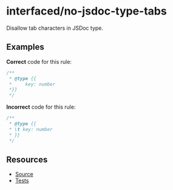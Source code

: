 # interfaced/no-jsdoc-type-tabs

Disallow tab characters in JSDoc type.

## Examples

**Correct** code for this rule:

```js
/**
 * @type {{
 *     key: number
 *}}
 */
```

**Incorrect** code for this rule:

```js
/**
 * @type {{
 * \t key: number
 * }}
 */
```

## Resources

* [Source](../../lib/rules/no-jsdoc-type-tabs.js)
* [Tests](../../test/eslint/rules/no-jsdoc-type-tabs.js)
